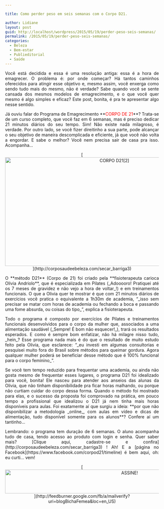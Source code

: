 ```yaml
---

title: Como perder peso em seis semanas com o Corpo D21.

author: Lidiane
layout: post
guid: http://localhost/wordpress/2015/05/19/perder-peso-seis-semanas/
permalink: /2015/05/19/perder-peso-seis-semanas/
categories:
  - Beleza
  - Bem-estar
  - Publieditorial
  - Saúde
---
```

<p align="justify">
  Você está decidida e essa é uma resolução antiga: essa é a hora de emagrecer. O problema é: por onde começar? Há tantos caminhos oferecidos para atingir esse objetivo e, mesmo assim, você enxerga como sendo tudo mais do mesmo, não é verdade? Sabe quando você se sente cansada dos mesmos modelos de emagrecimento, e o que você quer mesmo é algo simples e eficaz? Este post, bonita, é pra te apresentar algo nesse sentido.
</p>

<p align="justify">
  Já ouviu falar do Programa de Emagrecimento **<span style="color: #ff0000;">CORPO DE 21</span>**? Trata-se de um curso completo, que você faz em 6 semanas, mas é preciso dedicar 21 minutos diários do seu tempo. Sim! Não existe nada milagroso, é verdade. Por outro lado, se você fizer direitinho a sua parte, pode alcançar o seu objetivo de maneira descomplicada e eficiente, já que você não volta a engordar. E sabe o melhor? Você nem precisa sair de casa pra isso. Acompanha…
</p>

<p align="center">
  [<img class="alignnone size-full wp-image-10950" src="http://www.trololodemulher.com.br/blog/wp-content/uploads/2015/05/CORPO-D212.jpg" alt="CORPO D21[2]" width="700" height="355" />](http://corposaudeebeleza.com/secar_barriga3) 
</p>

<p align="justify">
  O **método D21** (Corpo de 21) foi criado pela **fisioterapeuta carioca Olivia Andriolo**, que é especializada em Pilates (_Adooooro! Pratiquei até os 7 meses de gravidez e não vejo a hora de voltar_!) e em treinamentos funcionais. O que a Olivia quer te mostrar é que com 21 minutos diários de exercícios você pratica o equivalente a 1h30m de academia, “_isso sem precisar se matar com horas de academia ou fechando a boca e passando uma fome absurda, ou coisas do tipo_”, explica a fisioterapeuta.
</p>

<p align="justify">
  Todo o programa é composto por exercícios de Pilates e treinamentos funcionais desenvolvidos para o corpo da mulher que, associados a uma alimentação saudável (_Sempre! É bom não esquecer!_), trará os resultados esperados. E como é sempre bom enfatizar, não há milagre nisso tudo, _hein_? Esse programa nada mais é do que o resultado de muito estudo feito pela Olivia, que esclarece: “_eu investi em algumas consultorias e pesquisei muito fora do Brasil sobre métodos para queimar gordura. Agora qualquer mulher poderá se beneficiar desse método que é 100% funcional para o corpo feminino_”.
</p>

<p align="justify">
  Se você tem tempo reduzido para frequentar uma academia, ou ainda não gosta mesmo de frequentar esses lugares, o programa D21 foi idealizado para você, bonita! Ele nasceu para atender aos anseios das alunas da Olivia, que não tinham disponibilidade pra ficar horas malhando, ou porque não curtiam cuidar do corpo dessa forma. Quando o método foi mostrado para elas, e o sucesso da proposta foi comprovado na prática, em pouco tempo a profissional que idealizou o D21 já nem tinha mais horas disponíveis para aulas. Foi exatamente aí que surgiu a ideia: **por que não disponibilizar a metodologia _online_, com aulas em vídeo e dicas de alimentação, tudo disponível somente para os alunos**? Confere aí um tantinho…
</p>

<p align="center">
</p>

<p align="justify">
  Lembrando: o programa tem duração de 6 semanas. O aluno acompanha tudo de casa, tendo acesso ao produto com login e senha. Quer saber mais? [Clique aqui, cadastre-se e confira](http://corposaudeebeleza.com/secar_barriga3) ! Ah! E a [página no Facebook](https://www.facebook.com/corpod21/timeline)  é bem aqui, oh: eu curti… vem!
</p>

<p align="center">
  [<img class="alignnone size-full wp-image-10439" src="http://www.trololodemulher.com.br/blog/wp-content/uploads/2014/09/ASSINE.png" alt="ASSINE!" width="800" height="78" />](http://feedburner.google.com/fb/a/mailverify?uri=blogBichaFemea&loc=en_US) 
</p>

<p align="justify">